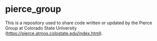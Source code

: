 # pierce_group
This is a repository used to share code written or updated by the Pierce Group at Colorado State University (https://pierce.atmos.colostate.edu/index.html).
